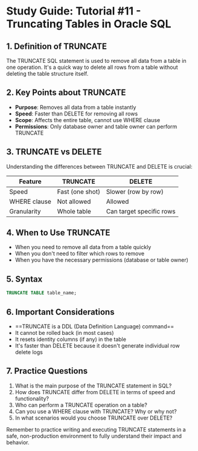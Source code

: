 # Study Guide: Tutorial #11 - Truncating Tables in Oracle SQL

## 1. Definition of TRUNCATE

The TRUNCATE SQL statement is used to remove all data from a table in one operation. It's a quick way to delete all rows from a table without deleting the table structure itself. 

## 2. Key Points about TRUNCATE

- **Purpose**: Removes all data from a table instantly
- **Speed**: Faster than DELETE for removing all rows
- **Scope**: Affects the entire table, cannot use WHERE clause
- **Permissions**: Only database owner and table owner can perform TRUNCATE 

## 3. TRUNCATE vs DELETE

Understanding the differences between TRUNCATE and DELETE is crucial:

| Feature | TRUNCATE | DELETE |
|---------|----------|--------|
| Speed | Fast (one shot) | Slower (row by row) |
| WHERE clause | Not allowed | Allowed |
| Granularity | Whole table | Can target specific rows |



## 4. When to Use TRUNCATE

- When you need to remove all data from a table quickly
- When you don't need to filter which rows to remove
- When you have the necessary permissions (database or table owner)

## 5. Syntax

```sql
TRUNCATE TABLE table_name;
```

## 6. Important Considerations

- ==TRUNCATE is a DDL (Data Definition Language) command==
- It cannot be rolled back (in most cases)
- It resets identity columns (if any) in the table
- It's faster than DELETE because it doesn't generate individual row delete logs

## 7. Practice Questions

1. What is the main purpose of the TRUNCATE statement in SQL?
2. How does TRUNCATE differ from DELETE in terms of speed and functionality?
3. Who can perform a TRUNCATE operation on a table?
4. Can you use a WHERE clause with TRUNCATE? Why or why not?
5. In what scenarios would you choose TRUNCATE over DELETE?

Remember to practice writing and executing TRUNCATE statements in a safe, non-production environment to fully understand their impact and behavior. 

